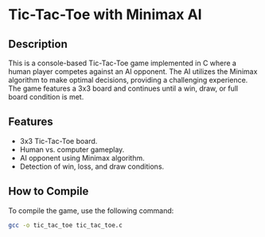 # Tic-Tac-Toe with Minimax AI

## Description
This is a console-based Tic-Tac-Toe game implemented in C where a human player competes against an AI opponent. The AI utilizes the Minimax algorithm to make optimal decisions, providing a challenging experience. The game features a 3x3 board and continues until a win, draw, or full board condition is met.

## Features
- 3x3 Tic-Tac-Toe board.
- Human vs. computer gameplay.
- AI opponent using Minimax algorithm.
- Detection of win, loss, and draw conditions.

## How to Compile
To compile the game, use the following command:

```bash
gcc -o tic_tac_toe tic_tac_toe.c
